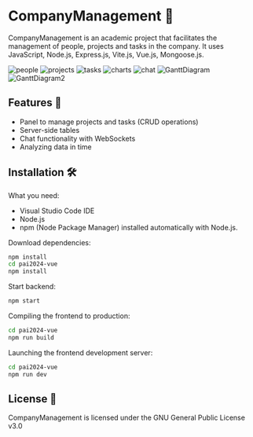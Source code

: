 # CompanyManagement :office:

CompanyManagement is an academic project that facilitates the management of people, projects and tasks in the company.
It uses JavaScript, Node.js, Express.js, Vite.js, Vue.js, Mongoose.js. 


![people](https://github.com/user-attachments/assets/b3bf9a63-5821-4d6f-b478-71aa1fd34802)
![projects](https://github.com/user-attachments/assets/ae1efaf1-1cea-4031-997f-07cdcaaa0ab9)
![tasks](https://github.com/user-attachments/assets/acaf9175-133e-4acc-92bb-ff79ed019f9c)
![charts](https://github.com/user-attachments/assets/e494d8f4-5d0c-4180-8c88-9755e86fb1ae)
![chat](https://github.com/user-attachments/assets/9d8957b2-67ba-435f-85a4-e7d18e64a057)
![GanttDiagram](https://github.com/user-attachments/assets/5c848489-1604-4c4e-b511-80e07aa65343)
![GanttDiagram2](https://github.com/user-attachments/assets/a6b33990-0e2f-4ad8-acc9-d3f844577040)

## Features :star2:
- Panel to manage projects and tasks (CRUD operations)
- Server-side tables
- Chat functionality with WebSockets
- Analyzing data in time

## Installation :hammer_and_wrench:

What you need:
- Visual Studio Code IDE
- Node.js
- npm (Node Package Manager) installed automatically with Node.js.

Download dependencies:
```bash
npm install
cd pai2024-vue
npm install
```

Start backend:
```bash
npm start
```

Compiling the frontend to production:
```bash
cd pai2024-vue
npm run build
```

Launching the frontend development server:
```bash
cd pai2024-vue
npm run dev
```


## License :page_with_curl:
CompanyManagement is licensed under the GNU General Public License v3.0
